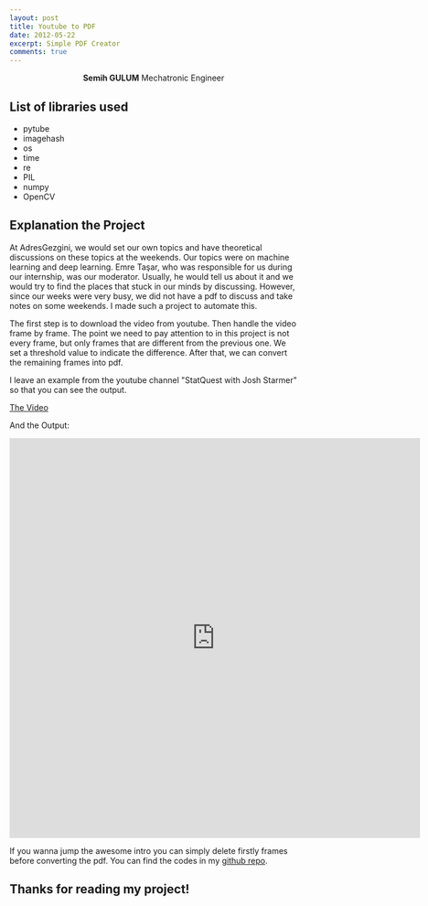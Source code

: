 ```yaml
---
layout: post
title: Youtube to PDF
date: 2012-05-22
excerpt: Simple PDF Creator
comments: true
---
```

    
<center><b>Semih GULUM</b>    Mechatronic Engineer </center>

## List of libraries used
* pytube
* imagehash
* os
* time
* re
* PIL
* numpy
* OpenCV


## Explanation the Project

At AdresGezgini, we would set our own topics and have theoretical discussions on these topics at the weekends. Our topics were on machine learning and deep learning. Emre Taşar, who was responsible for us during our internship, was our moderator. Usually, he would tell us about it and we would try to find the places that stuck in our minds by discussing.
However, since our weeks were very busy, we did not have a pdf to discuss and take notes on some weekends. I made such a project to automate this.

The first step is to download the video from youtube. Then handle the video frame by frame. The point we need to pay attention to in this project is not every frame, but only frames that are different from the previous one. We set a threshold value to indicate the difference. After that, we can convert the remaining frames into pdf.

I leave an example from the youtube channel "StatQuest with Josh Starmer" so that you can see the output.

[The Video](https://www.youtube.com/watch?v=fHLhBnmwUM0)

And the Output:
<iframe src="http://docs.google.com/gview?url=https://github.com/semihstp/semihstp.github.io/files/6582144/StatQuest_.Boxplots.Clearly.Explained.5.pdf" style="width:718px; height:700px;" frameborder="0"></iframe>

If you wanna jump the awesome intro you can simply delete firstly frames before converting the pdf. 
You can find the codes in my [github repo](https://github.com/semihstp).

## Thanks for reading my project!